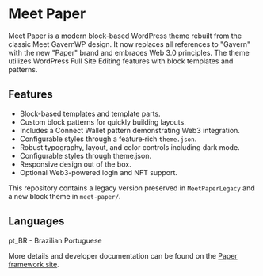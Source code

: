 Meet Paper
===========================

Meet Paper is a modern block-based WordPress theme rebuilt from the classic Meet GavernWP design. It now replaces all references to "Gavern" with the new "Paper" brand and embraces Web&nbsp;3.0 principles. The theme utilizes WordPress Full Site Editing features with block templates and patterns.

Features
-------------------------
* Block-based templates and template parts.
* Custom block patterns for quickly building layouts.
* Includes a Connect Wallet pattern demonstrating Web3 integration.
* Configurable styles through a feature‑rich `theme.json`.
* Robust typography, layout, and color controls including dark mode.
* Configurable styles through theme.json.
* Responsive design out of the box.
* Optional Web3-powered login and NFT support.

This repository contains a legacy version preserved in `MeetPaperLegacy` and a new block theme in `meet-paper/`.

Languages
-------------------------
pt_BR - Brazilian Portuguese

More details and developer documentation can be found on the
[Paper framework site](http://www.agustealo.com/paper).
